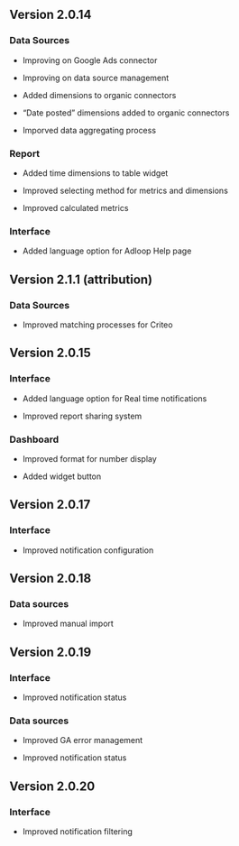 
## Version 2.0.14

### Data Sources

* Improving on Google Ads connector


* Improving on data source management


* Added dimensions to organic connectors


* “Date posted” dimensions added to organic connectors 


* Imporved data aggregating process




### Report

* Added time dimensions to table widget


* Improved selecting method for metrics and dimensions


* Improved calculated metrics




### Interface

* Added language option for Adloop Help page




## Version 2.1.1 (attribution)

### Data Sources

* Improved matching processes for Criteo




## Version 2.0.15

### Interface

* Added language option for Real time notifications


* Improved report sharing system




### Dashboard

* Improved format for number display 


* Added widget button




## Version 2.0.17

### Interface

* Improved notification configuration




## Version 2.0.18

### Data sources

* Improved manual import 




## Version 2.0.19

### Interface

* Improved notification status




### Data sources

* Improved GA error management


* Improved notification status




## Version 2.0.20

### Interface

* Improved notification filtering







